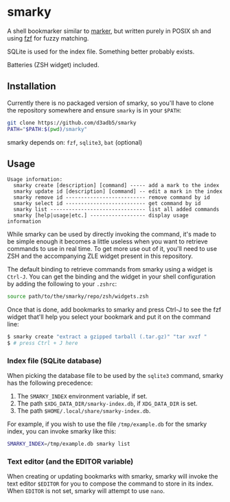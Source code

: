 # smarky

A shell bookmarker similar to [marker](https://github.com/pindexis/marker), but
written purely in POSIX sh and using [fzf](https://github.com/junegunn/fzf) for
fuzzy matching.

SQLite is used for the index file. Something better probably exists.

Batteries (ZSH widget) included.

## Installation

Currently there is no packaged version of smarky, so you'll have to clone the
repository somewhere and ensure `smarky` is in your `$PATH`:

```sh
git clone https://github.com/d3adb5/smarky
PATH="$PATH:$(pwd)/smarky"
```

smarky depends on: `fzf`, `sqlite3`, `bat` (optional)

## Usage

```
Usage information:
  smarky create [description] [command] ----- add a mark to the index
  smarky update id [description] [command] -- edit a mark in the index
  smarky remove id -------------------------- remove command by id
  smarky select id -------------------------- get command by id
  smarky list ------------------------------- list all added commands
  smarky [help|usage|etc.] ------------------ display usage information
```

While smarky can be used by directly invoking the command, it's made to be
simple enough it becomes a little useless when you want to retrieve commands to
use in real time. To get more use out of it, you'll need to use ZSH and the
accompanying ZLE widget present in this repository.

The default binding to retrieve commands from smarky using a widget is
`Ctrl-J`. You can get the binding and the widget in your shell configuration by
adding the following to your `.zshrc`:

```sh
source path/to/the/smarky/repo/zsh/widgets.zsh
```

Once that is done, add bookmarks to smarky and press Ctrl-J to see the fzf
widget that'll help you select your bookmark and put it on the command line:

```sh
$ smarky create "extract a gzipped tarball (.tar.gz)" "tar xvzf "
$ # press Ctrl + J here
```

### Index file (SQLite database)

When picking the database file to be used by the `sqlite3` command, smarky has
the following precedence:

1. The `SMARKY_INDEX` environment variable, if set.
2. The path `$XDG_DATA_DIR/smarky-index.db`, if `XDG_DATA_DIR` is set.
3. The path `$HOME/.local/share/smarky-index.db`.

For example, if you wish to use the file `/tmp/example.db` for the smarky
index, you can invoke smarky like this:

```sh
SMARKY_INDEX=/tmp/example.db smarky list
```

### Text editor (and the EDITOR variable)

When creating or updating bookmarks with smarky, smarky will invoke the text
editor `$EDITOR` for you to compose the command to store in its index. When
`EDITOR` is not set, smarky will attempt to use `nano`.
